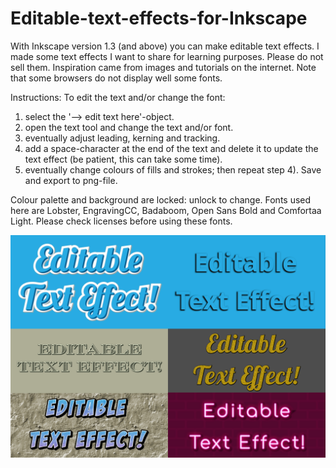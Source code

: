 # Editable-text-effects-for-Inkscape

With Inkscape version 1.3 (and above) you can make editable text effects.
I made some text effects I want to share for learning purposes. Please do not sell them. 
Inspiration came from images and tutorials on the internet.
Note that some browsers do not display well some fonts.

Instructions:
To edit the text and/or change the font:
  1) select the '--> edit text here'-object.
  2) open the text tool and change the text and/or font.
  3) eventually adjust leading, kerning and tracking.
  4) add a space-character at the end of the text and delete it to update the text effect (be patient, this can take some time).
  5) eventually change colours of fills and strokes; then repeat step 4).
Save and export to png-file.

Colour palette and background are locked: unlock to change.
Fonts used here are Lobster, EngravingCC, Badaboom, Open Sans Bold and Comfortaa Light. Please check licenses before using these fonts.

![Editable text effects.jpg](https://github.com/RaffertyR/Editable-text-effects-for-Inkscape/blob/main/Editable%20text%20effects.jpg)
